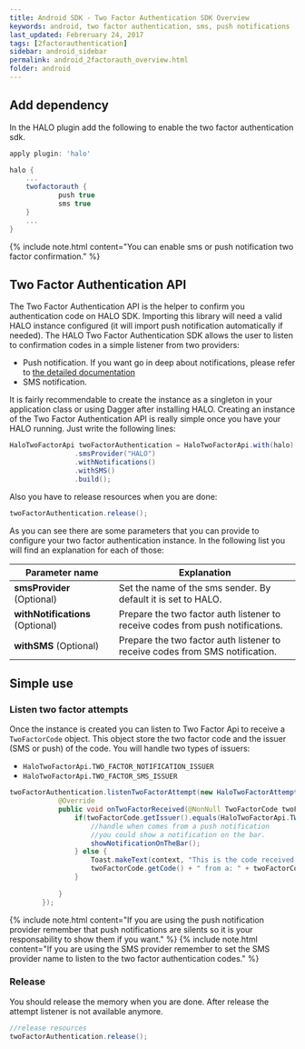 ```yaml
---
title: Android SDK - Two Factor Authentication SDK Overview
keywords: android, two factor authentication, sms, push notifications
last_updated: Febreruary 24, 2017
tags: [2factorauthentication]
sidebar: android_sidebar
permalink: android_2factorauth_overview.html
folder: android
---
```


## Add dependency

In the HALO plugin add the following to enable the two factor authentication sdk.

```groovy
apply plugin: 'halo'

halo {
	...
	twofactorauth {
            push true
            sms true
	}
	...
}
```

{% include note.html content="You can enable sms or push notification two factor confirmation." %}

## Two Factor Authentication API

The Two Factor Authentication API is the helper to confirm you authentication code on HALO SDK. Importing this library will need a valid HALO instance configured (it will import push notification automatically if needed).
The HALO Two Factor Authentication SDK allows the user to listen to confirmation codes in a simple listener from two providers:

* Push notification. If you want go in deep about notifications, please refer to [the detailed documentation](android_notifications_overview.html)
* SMS notification.

It is fairly recommendable to create the instance as a singleton in your application class or using Dagger after installing HALO. Creating an instance of the Two Factor Authentication API is really simple once you have your HALO running. Just write the following lines:

```java
HaloTwoFactorApi twoFactorAuthentication = HaloTwoFactorApi.with(halo)
                .smsProvider("HALO")
                .withNotifications()
                .withSMS()
                .build();
```
Also you have to release resources when you are done:

```java
twoFactorAuthentication.release();
```


As you can see there are some parameters that you can provide to configure your two factor authentication instance. In the following list you will find an explanation for each of those:

| Parameter name                  | Explanation                                                                                                                                                        |
|---------------------------------|--------------------------------------------------------------------------------------------------------------------------------------------------------------------|
| **smsProvider** (Optional)      | Set the name of the sms sender. By default it is set to HALO.                                                                                                      |
| **withNotifications** (Optional)| Prepare the two factor auth listener to receive codes from push notifications.                                                                                     |
| **withSMS** (Optional)          | Prepare the two factor auth listener to receive codes from SMS notification.                                                                                       |


## Simple use

### Listen two factor attempts
Once the instance is created you can listen to Two Factor Api to receive a ```TwoFactorCode``` object. This object store the two factor code and the issuer (SMS or push) of the code. You will handle two types of issuers:

* ```HaloTwoFactorApi.TWO_FACTOR_NOTIFICATION_ISSUER```
* ```HaloTwoFactorApi.TWO_FACTOR_SMS_ISSUER```

```java
twoFactorAuthentication.listenTwoFactorAttempt(new HaloTwoFactorAttemptListener() {
            @Override
            public void onTwoFactorReceived(@NonNull TwoFactorCode twoFactorCode) {
                if(twoFactorCode.getIssuer().equals(HaloTwoFactorApi.TWO_FACTOR_NOTIFICATION_ISSUER)){
                    //handle when comes from a push notification
                    //you could show a notification on the bar.
                    showNotificationOnTheBar();
                } else {
                    Toast.makeText(context, "This is the code received: " +
                    twoFactorCode.getCode() + " from a: " + twoFactorCode.getIssuer(), Toast.LENGTH_LONG).show();
                }
                
            }
        });
```

{% include note.html content="If you are using the push notification provider remember that push notifications are silents so it is your responsability to show them if you want." %}
{% include note.html content="If you are using the SMS provider remember to set the SMS provider name to listen to the two factor authentication codes." %}


### Release 

You should release the memory when you are done. After release the attempt listener is not available anymore.


```java
//release resources
twoFactorAuthentication.release();
```



